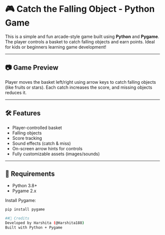 # 🎮 Catch the Falling Object - Python Game

This is a simple and fun arcade-style game built using **Python** and **Pygame**. The player controls a basket to catch falling objects and earn points. Ideal for kids or beginners learning game development!

---

## 📷 Game Preview

Player moves the basket left/right using arrow keys to catch falling objects (like fruits or stars). Each catch increases the score, and missing objects reduces it.

---

## 🛠️ Features

- Player-controlled basket
- Falling objects
- Score tracking
- Sound effects (catch & miss)
- On-screen arrow hints for controls
- Fully customizable assets (images/sounds)

---

## 🧰 Requirements

- Python 3.8+
- Pygame 2.x

Install Pygame:

```bash
pip install pygame

##🙌 Credits
Developed by Harshita (@Harshita188)
Built with Python + Pygame
